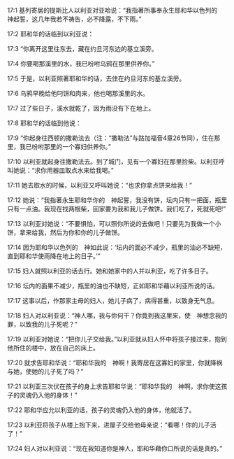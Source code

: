 <a id="1"></a>17:1  基列寄居的提斯比人以利亚对亚哈说：“我指著所事奉永生耶和华以色列的　神起誓，这几年我若不祷告，必不降露，不下雨。”  

<a id="2"></a>17:2  耶和华的话临到以利亚说：  

<a id="3"></a>17:3  “你离开这里往东去，藏在约旦河东边的基立溪旁。  

<a id="4"></a>17:4  你要喝那溪里的水，我已吩咐乌鸦在那里供养你。”  

<a id="5"></a>17:5  于是，以利亚照著耶和华的话，去住在约旦河东的基立溪旁。  

<a id="6"></a>17:6  乌鸦早晚给他叼饼和肉来，他也喝那溪里的水。  

<a id="7"></a>17:7  过了些日子，溪水就乾了，因为雨没有下在地上。  

<a id="8"></a>17:8  耶和华的话临到他说：  

<a id="9"></a>17:9  “你起身往西顿的撒勒法去（注：“撒勒法”与路加福音4章26节同），住在那里，我已吩咐那里的一个寡妇供养你。”  

<a id="10"></a>17:10  以利亚就起身往撒勒法去。到了城门，见有一个寡妇在那里捡柴。以利亚呼叫她说：“求你用器皿取点水来给我喝。”  

<a id="11"></a>17:11  她去取水的时候，以利亚又呼叫她说：“也求你拿点饼来给我！”  

<a id="12"></a>17:12  她说：“我指著永生耶和华你的　神起誓，我没有饼，坛内只有一把面，瓶里只有一点油。我现在找两根柴，回家要为我和我儿子做饼。我们吃了，死就死吧!”  

<a id="13"></a>17:13  以利亚对她说：“不要惧怕，可以照你所说的去做吧！只要先为我做一个小饼，拿来给我，然后为你和你的儿子做饼。  

<a id="14"></a>17:14  因为耶和华以色列的　神如此说：‘坛内的面必不减少，瓶里的油必不缺短，直到耶和华使雨降在地上的日子。’”  

<a id="15"></a>17:15  妇人就照以利亚的话去行。她和她家中的人并以利亚，吃了许多日子。  

<a id="16"></a>17:16  坛内的面果不减少，瓶里的油也不缺短，正如耶和华藉以利亚所说的话。  

<a id="17"></a>17:17  这事以后，作那家主母的妇人，她儿子病了，病得甚重，以致身无气息。  

<a id="18"></a>17:18  妇人对以利亚说：“神人哪，我与你何干？你竟到我这里来，使　神想念我的罪，以致我的儿子死呢？”  

<a id="19"></a>17:19  以利亚对她说：“把你儿子交给我。”以利亚就从妇人怀中将孩子接过来，抱到他所住的楼中，放在自己的床上。  

<a id="20"></a>17:20  就求告耶和华说：“耶和华我的　神啊！我寄居在这寡妇的家里，你就降祸与她，使她的儿子死了吗？”  

<a id="21"></a>17:21  以利亚三次伏在孩子的身上求告耶和华说：“耶和华我的　神啊，求你使这孩子的灵魂仍入他的身体！”  

<a id="22"></a>17:22  耶和华应允以利亚的话，孩子的灵魂仍入他的身体，他就活了。  

<a id="23"></a>17:23  以利亚将孩子从楼上抱下来，进屋子交给他母亲说：“看哪！你的儿子活了！”  

<a id="24"></a>17:24  妇人对以利亚说：“现在我知道你是神人，耶和华藉你口所说的话是真的。”  
